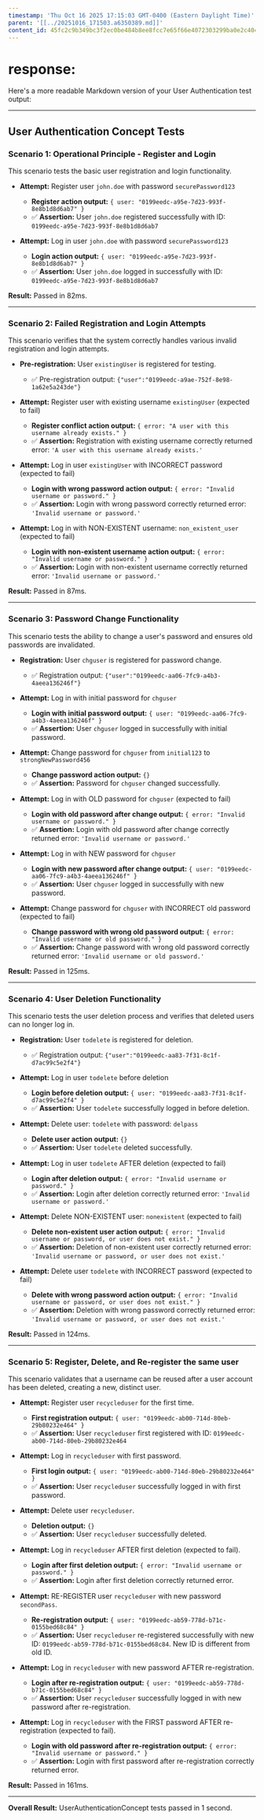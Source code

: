 ```yaml
---
timestamp: 'Thu Oct 16 2025 17:15:03 GMT-0400 (Eastern Daylight Time)'
parent: '[[../20251016_171503.a6350389.md]]'
content_id: 45fc2c9b349bc3f2ec0be484b8ee8fcc7e65f66e4072303299ba0e2c404a79bc
---
```


# response:

Here's a more readable Markdown version of your User Authentication test output:

***

## User Authentication Concept Tests

### Scenario 1: Operational Principle - Register and Login

This scenario tests the basic user registration and login functionality.

* **Attempt:** Register user `john.doe` with password `securePassword123`
  * **Register action output:** `{ user: "0199eedc-a95e-7d23-993f-8e8b1d8d6ab7" }`
  * ✅ **Assertion:** User `john.doe` registered successfully with ID: `0199eedc-a95e-7d23-993f-8e8b1d8d6ab7`

* **Attempt:** Log in user `john.doe` with password `securePassword123`
  * **Login action output:** `{ user: "0199eedc-a95e-7d23-993f-8e8b1d8d6ab7" }`
  * ✅ **Assertion:** User `john.doe` logged in successfully with ID: `0199eedc-a95e-7d23-993f-8e8b1d8d6ab7`

**Result:** Passed in 82ms.

***

### Scenario 2: Failed Registration and Login Attempts

This scenario verifies that the system correctly handles various invalid registration and login attempts.

* **Pre-registration:** User `existingUser` is registered for testing.
  * ✅ Pre-registration output: `{"user":"0199eedc-a9ae-752f-8e98-1a62e5a243de"}`

* **Attempt:** Register user with existing username `existingUser` (expected to fail)
  * **Register conflict action output:** `{ error: "A user with this username already exists." }`
  * ✅ **Assertion:** Registration with existing username correctly returned error: `'A user with this username already exists.'`

* **Attempt:** Log in user `existingUser` with INCORRECT password (expected to fail)
  * **Login with wrong password action output:** `{ error: "Invalid username or password." }`
  * ✅ **Assertion:** Login with wrong password correctly returned error: `'Invalid username or password.'`

* **Attempt:** Log in with NON-EXISTENT username: `non_existent_user` (expected to fail)
  * **Login with non-existent username action output:** `{ error: "Invalid username or password." }`
  * ✅ **Assertion:** Login with non-existent username correctly returned error: `'Invalid username or password.'`

**Result:** Passed in 87ms.

***

### Scenario 3: Password Change Functionality

This scenario tests the ability to change a user's password and ensures old passwords are invalidated.

* **Registration:** User `chguser` is registered for password change.
  * ✅ Registration output: `{"user":"0199eedc-aa06-7fc9-a4b3-4aeea136246f"}`

* **Attempt:** Log in with initial password for `chguser`
  * **Login with initial password output:** `{ user: "0199eedc-aa06-7fc9-a4b3-4aeea136246f" }`
  * ✅ **Assertion:** User `chguser` logged in successfully with initial password.

* **Attempt:** Change password for `chguser` from `initial123` to `strongNewPassword456`
  * **Change password action output:** `{}`
  * ✅ **Assertion:** Password for `chguser` changed successfully.

* **Attempt:** Log in with OLD password for `chguser` (expected to fail)
  * **Login with old password after change output:** `{ error: "Invalid username or password." }`
  * ✅ **Assertion:** Login with old password after change correctly returned error: `'Invalid username or password.'`

* **Attempt:** Log in with NEW password for `chguser`
  * **Login with new password after change output:** `{ user: "0199eedc-aa06-7fc9-a4b3-4aeea136246f" }`
  * ✅ **Assertion:** User `chguser` logged in successfully with new password.

* **Attempt:** Change password for `chguser` with INCORRECT old password (expected to fail)
  * **Change password with wrong old password output:** `{ error: "Invalid username or old password." }`
  * ✅ **Assertion:** Change password with wrong old password correctly returned error: `'Invalid username or old password.'`

**Result:** Passed in 125ms.

***

### Scenario 4: User Deletion Functionality

This scenario tests the user deletion process and verifies that deleted users can no longer log in.

* **Registration:** User `todelete` is registered for deletion.
  * ✅ Registration output: `{"user":"0199eedc-aa83-7f31-8c1f-d7ac99c5e2f4"}`

* **Attempt:** Log in user `todelete` before deletion
  * **Login before deletion output:** `{ user: "0199eedc-aa83-7f31-8c1f-d7ac99c5e2f4" }`
  * ✅ **Assertion:** User `todelete` successfully logged in before deletion.

* **Attempt:** Delete user: `todelete` with password: `delpass`
  * **Delete user action output:** `{}`
  * ✅ **Assertion:** User `todelete` deleted successfully.

* **Attempt:** Log in user `todelete` AFTER deletion (expected to fail)
  * **Login after deletion output:** `{ error: "Invalid username or password." }`
  * ✅ **Assertion:** Login after deletion correctly returned error: `'Invalid username or password.'`

* **Attempt:** Delete NON-EXISTENT user: `nonexistent` (expected to fail)
  * **Delete non-existent user action output:** `{ error: "Invalid username or password, or user does not exist." }`
  * ✅ **Assertion:** Deletion of non-existent user correctly returned error: `'Invalid username or password, or user does not exist.'`

* **Attempt:** Delete user `todelete` with INCORRECT password (expected to fail)
  * **Delete with wrong password action output:** `{ error: "Invalid username or password, or user does not exist." }`
  * ✅ **Assertion:** Deletion with wrong password correctly returned error: `'Invalid username or password, or user does not exist.'`

**Result:** Passed in 124ms.

***

### Scenario 5: Register, Delete, and Re-register the same user

This scenario validates that a username can be reused after a user account has been deleted, creating a new, distinct user.

* **Attempt:** Register user `recycleduser` for the first time.
  * **First registration output:** `{ user: "0199eedc-ab00-714d-80eb-29b80232e464" }`
  * ✅ **Assertion:** User `recycleduser` first registered with ID: `0199eedc-ab00-714d-80eb-29b80232e464`

* **Attempt:** Log in `recycleduser` with first password.
  * **First login output:** `{ user: "0199eedc-ab00-714d-80eb-29b80232e464" }`
  * ✅ **Assertion:** User `recycleduser` successfully logged in with first password.

* **Attempt:** Delete user `recycleduser`.
  * **Deletion output:** `{}`
  * ✅ **Assertion:** User `recycleduser` successfully deleted.

* **Attempt:** Log in `recycleduser` AFTER first deletion (expected to fail).
  * **Login after first deletion output:** `{ error: "Invalid username or password." }`
  * ✅ **Assertion:** Login after first deletion correctly returned error.

* **Attempt:** RE-REGISTER user `recycleduser` with new password `secondPass`.
  * **Re-registration output:** `{ user: "0199eedc-ab59-778d-b71c-0155bed68c84" }`
  * ✅ **Assertion:** User `recycleduser` re-registered successfully with new ID: `0199eedc-ab59-778d-b71c-0155bed68c84`. New ID is different from old ID.

* **Attempt:** Log in `recycleduser` with new password AFTER re-registration.
  * **Login after re-registration output:** `{ user: "0199eedc-ab59-778d-b71c-0155bed68c84" }`
  * ✅ **Assertion:** User `recycleduser` successfully logged in with new password after re-registration.

* **Attempt:** Log in `recycleduser` with the FIRST password AFTER re-registration (expected to fail).
  * **Login with old password after re-registration output:** `{ error: "Invalid username or password." }`
  * ✅ **Assertion:** Login with first password after re-registration correctly returned error.

**Result:** Passed in 161ms.

***

**Overall Result:** UserAuthenticationConcept tests passed in 1 second.
